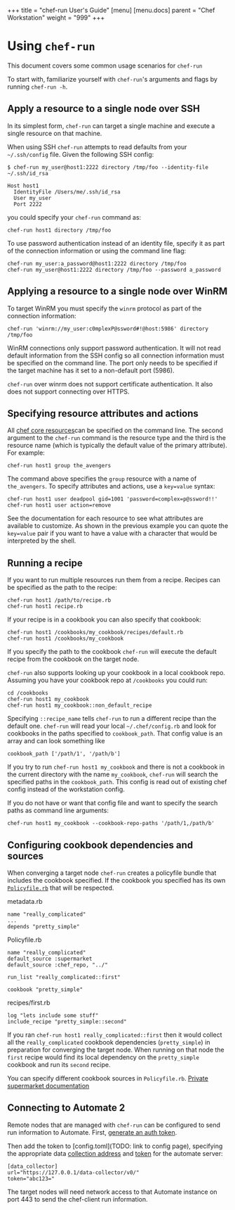 +++
title = "chef-run User's Guide"
[menu]
  [menu.docs]
    parent = "Chef Workstation"
    weight = "999"
+++

# Using `chef-run`

This document covers some common usage scenarios for `chef-run`

To start with, familiarize yourself with `chef-run`'s arguments and flags
by running `chef-run -h`.

## Apply a resource to a single node over SSH

In its simplest form, `chef-run` can target a single machine and execute a single resource on that machine.

When using SSH `chef-run` attempts to read defaults from your `~/.ssh/config` file. Given the following SSH config:

```
$ chef-run my_user@host1:2222 directory /tmp/foo --identity-file ~/.ssh/id_rsa
```


```
Host host1
  IdentityFile /Users/me/.ssh/id_rsa
  User my_user
  Port 2222
```

you could specify your `chef-run` command as:

```
chef-run host1 directory /tmp/foo
```

To use password authentication instead of an identity file, specify it as part of the connection information or using the command line flag:

```
chef-run my_user:a_password@host1:2222 directory /tmp/foo
chef-run my_user@host1:2222 directory /tmp/foo --password a_password
```

## Applying a resource to a single node over WinRM
To target WinRM you must specify the `winrm` protocol as part of the connection information:

```
chef-run 'winrm://my_user:c0mplexP@ssword#!@host:5986' directory /tmp/foo
```

WinRM connections only support password authentication. It will not read default information from the SSH config so all connection information must be specified on the command line. The port only needs to be specified if the target machine has it set to a non-default port (5986).

`chef-run` over winrm does not support certificate authentication. It also does not support connecting over HTTPS.

## Specifying resource attributes and actions

All [chef core resources](https://docs.chef.io/resource_reference.html)can be specified on the command line. The second argument to the `chef-run` command is the resource type and the third is the resource name (which is typically the default value of the primary attribute). For example:

```
chef-run host1 group the_avengers
```

The command above specifies the `group` resource with a name of `the_avengers`. To specify attributes and actions, use a `key=value` syntax:

```
chef-run host1 user deadpool gid=1001 'password=complex=p@ssword!!'
chef-run host1 user action=remove
```

See the documentation for each resource to see what attributes are available to customize. As shown in the previous example you can quote the `key=value` pair if you want to have a value with a character that would be interpreted by the shell.

## Running a recipe

If you want to run multiple resources run them from a recipe. Recipes can be specified as the path to the recipe:

```
chef-run host1 /path/to/recipe.rb
chef-run host1 recipe.rb
```


If your recipe is in a cookbook you can also specify that cookbook:

```
chef-run host1 /cookbooks/my_cookbook/recipes/default.rb
chef-run host1 /cookbooks/my_cookbook
```

If you specify the path to the cookbook `chef-run` will execute the default recipe from the cookbook on the target node.

`chef-run` also supports looking up your cookbook in a local cookbook repo. Assuming you have your cookbook repo at `/cookbooks` you could run:

```
cd /cookbooks
chef-run host1 my_cookbook
chef-run host1 my_cookbook::non_default_recipe
```

Specifying `::recipe_name` tells `chef-run` to run a different recipe than the default one. `chef-run` will read your local `~/.chef/config.rb` and look for cookbooks in the paths specified to `cookbook_path`. That config value is an array and can look something like

```
cookbook_path ['/path/1', '/path/b']
```

If you try to run `chef-run host1 my_cookbook` and there is not a cookbook in the current directory with the name `my_cookbook`, `chef-run` will search the specified paths in the `cookbook_path`. This config is read out of existing chef config instead of the workstation config.

If you do not have or want that config file and want to specify the search paths as command line arguments:

```
chef-run host1 my_cookbook --cookbook-repo-paths '/path/1,/path/b'
```

## Configuring cookbook dependencies and sources

When converging a target node `chef-run` creates a policyfile bundle that includes the cookbook specified. If the cookbook you specified has its own [`Policyfile.rb`](https://docs.chef.io/config_rb_policyfile.html) that will be respected.

metadata.rb
```
name "really_complicated"
...
depends "pretty_simple"
```

Policyfile.rb
```
name "really_complicated"
default_source :supermarket
default_source :chef_repo, "../"

run_list "really_complicated::first"

cookbook "pretty_simple"
```

recipes/first.rb
```
log "lets include some stuff"
include_recipe "pretty_simple::second"
```

If you ran `chef-run host1 really_complicated::first` then it would collect all the `really_complicated` cookbook dependencies (`pretty_simple`) in preparation for converging the target node. When running on that node the `first` recipe would find its local dependency on the `pretty_simple` cookbook and run its `second` recipe.

You can specify different cookbook sources in `Policyfile.rb`. [Private supermarket documentation](https://docs.chef.io/config_rb_policyfile.html)
## Connecting to Automate 2

Remote nodes that are managed with `chef-run` can be configured to send run information to Automate. First, [generate an auth token](https://automate.chef.io/docs/admin/#creating-a-standard-api-token).

Then add the token to  [config.toml](TODO: link to config page), specifying the appropriate data [collection address](https://automate.chef.io/docs/data-collection/) and [token](https://automate.chef.io/docs/api-tokens/#creating-a-standard-api-token) for the automate server:

```
[data_collector]
url="https://127.0.0.1/data-collector/v0/"
token="abc123="
```

The target nodes will need network access to that Automate instance on port 443 to send the chef-client run information.
